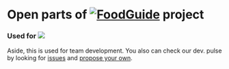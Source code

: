 # Open parts of [![FoodGuide](https://cdn.jsdelivr.net/gh/FavoriStyle/FoodGuide@0.0.1-i/assets/images/logo_violet.png)](https://foodguide.in.ua) project
### Used for [![](https://data.jsdelivr.com/v1/package/gh/FavoriStyle/FoodGuide/badge)](https://www.jsdelivr.com/package/gh/FavoriStyle/FoodGuide)
Aside, this is used for team development. You also can check our dev. pulse by looking for [issues](https://github.com/FavoriStyle/FoodGuide/issues) and [propose your own](https://github.com/FavoriStyle/FoodGuide/issues/new).

